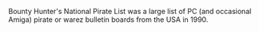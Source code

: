 Bounty Hunter's National Pirate List was a large list of PC (and occasional Amiga) pirate or warez bulletin boards from the USA in 1990.